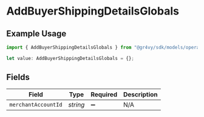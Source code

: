 # AddBuyerShippingDetailsGlobals

## Example Usage

```typescript
import { AddBuyerShippingDetailsGlobals } from "@gr4vy/sdk/models/operations";

let value: AddBuyerShippingDetailsGlobals = {};
```

## Fields

| Field               | Type                | Required            | Description         |
| ------------------- | ------------------- | ------------------- | ------------------- |
| `merchantAccountId` | *string*            | :heavy_minus_sign:  | N/A                 |